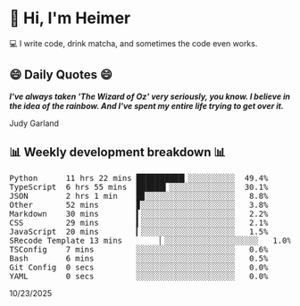 # 👋 Hi, I'm Heimer

💻 I write code, drink matcha, and sometimes the code even works.

## 😄 Daily Quotes 😄

_**I've always taken 'The Wizard of Oz' very seriously, you know. I believe in the idea of the rainbow. And I've spent my entire life trying to get over it.**_

Judy Garland



## 📊 Weekly development breakdown 📊

<pre>Python      11 hrs 22 mins ██████████▎░░░░░░░░░░  49.4%
TypeScript  6 hrs 55 mins  ██████▎░░░░░░░░░░░░░░  30.1%
JSON        2 hrs 1 min    █▊░░░░░░░░░░░░░░░░░░░   8.8%
Other       52 mins        ▊░░░░░░░░░░░░░░░░░░░░   3.8%
Markdown    30 mins        ▍░░░░░░░░░░░░░░░░░░░░   2.2%
CSS         29 mins        ▍░░░░░░░░░░░░░░░░░░░░   2.1%
JavaScript  20 mins        ▎░░░░░░░░░░░░░░░░░░░░   1.5%
SRecode Template 13 mins        ▏░░░░░░░░░░░░░░░░░░░░   1.0%
TSConfig    7 mins         ░░░░░░░░░░░░░░░░░░░░░   0.6%
Bash        6 mins         ░░░░░░░░░░░░░░░░░░░░░   0.5%
Git Config  0 secs         ░░░░░░░░░░░░░░░░░░░░░   0.0%
YAML        0 secs         ░░░░░░░░░░░░░░░░░░░░░   0.0%</pre>

10/23/2025
